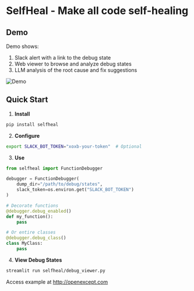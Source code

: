 # SelfHeal - Make all code self-healing
## Demo

Demo shows:
1. Slack alert with a link to the debug state
2. Web viewer to browse and analyze debug states
3. LLM analysis of the root cause and fix suggestions

![Demo](https://raw.githubusercontent.com/OpenExcept/SelfHeal/main/assets/demo.gif)

## Quick Start

1. **Install**
```bash
pip install selfheal
```

2. **Configure**
```bash
export SLACK_BOT_TOKEN="xoxb-your-token"  # Optional
```

3. **Use**
```python
from selfheal import FunctionDebugger

debugger = FunctionDebugger(
    dump_dir="/path/to/debug/states",
    slack_token=os.environ.get("SLACK_BOT_TOKEN")
)

# Decorate functions
@debugger.debug_enabled()
def my_function():
    pass

# Or entire classes
@debugger.debug_class()
class MyClass:
    pass
```

4. **View Debug States**
```bash
streamlit run selfheal/debug_viewer.py
```
Access example at http://openexcept.com
